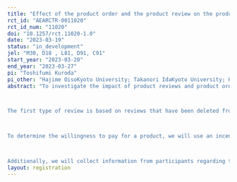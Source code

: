 ```yaml
---
title: "Effect of the product order and the product review on the product choice."
rct_id: "AEARCTR-0011020"
rct_id_num: "11020"
doi: "10.1257/rct.11020-1.0"
date: "2023-03-19"
status: "in_development"
jel: "M30, D18 , L81, D91, C91"
start_year: "2023-03-20"
end_year: "2023-03-27"
pi: "Toshifumi Kuroda"
pi_other: "Hajime OisoKyoto University; Takanori IdaKyoto University; Hirohide SakaguchiKeio University"
abstract: "To investigate the impact of product reviews and product orders on consumer behavior in online retail, we will recruit 5,000 participants for the experimental websites designed to simulate an online retail store. We will assign several treatments to investigate the effect of information on consumer behavior, including two types of user reviews, three types of product orders, three types of review orders, two-sided information provisions, and a warning message against the existence of incorrect or misleading reviews.

The first type of review is based on reviews that have been deleted from an online retail website, while the other type of review is based on reviews that have not been deleted. We will sort the order of products by user rating for products, by the number of user ratings for products, and by random. We will sort the order of reviews by user rating for reviews, by newest, and by random.

To determine the willingness to pay for a product, we will use an incentive-compatible questionnaire.

Additionally, we will collect information from participants regarding their experience with online retailing, their level of trust in online retailing, risk attitudes, information-seeking attitudes, participating environments, impressions of our experimental websites, and socio-demographic characteristics. We will also record click log data from our experimental websites. Using this information, we will estimate the treatment effect of information structure on consumer behavior, the effect of the information on the consumer surplus, search cost, information processing costs, and the prior for the goods to better understand the treatment effect."
layout: registration
---
```



